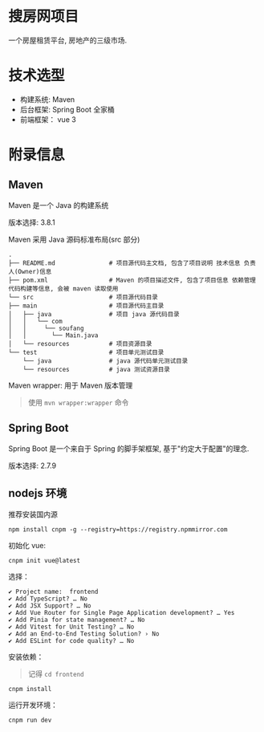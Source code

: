 # 搜房网项目

一个房屋租赁平台, 房地产的三级市场.

# 技术选型

* 构建系统: Maven
* 后台框架: Spring Boot 全家桶
* 前端框架： vue 3


# 附录信息

## Maven

Maven 是一个 Java 的构建系统

版本选择: 3.8.1

Maven 采用 Java 源码标准布局(src 部分)

```
.
├── README.md               # 项目源代码主文档, 包含了项目说明 技术信息 负责人(Owner)信息
├── pom.xml                 # Maven 的项目描述文件, 包含了项目信息 依赖管理 代码构建等信息, 会被 maven 读取使用
└── src                     # 项目源代码目录
├── main                    # 项目源代码主目录
│   ├── java                # 项目 java 源代码目录
│   │   └── com
│   │     └── soufang
│   │       └── Main.java
│   └── resources           # 项目资源目录
└── test                    # 项目单元测试目录
    └── java                # java 源代码单元测试目录 
    └── resources           # java 测试资源目录
```

Maven wrapper: 用于 Maven 版本管理
> 使用 `mvn wrapper:wrapper` 命令

## Spring Boot

Spring Boot 是一个来自于 Spring 的脚手架框架, 基于"约定大于配置"的理念.

版本选择: 2.7.9

## nodejs 环境

推荐安装国内源

```shell
npm install cnpm -g --registry=https://registry.npmmirror.com
```

初始化 vue:

```shell
cnpm init vue@latest
```

选择：
```
✔ Project name:  frontend
✔ Add TypeScript? … No
✔ Add JSX Support? … No
✔ Add Vue Router for Single Page Application development? … Yes
✔ Add Pinia for state management? … No
✔ Add Vitest for Unit Testing? … No
✔ Add an End-to-End Testing Solution? › No
✔ Add ESLint for code quality? … No
```

安装依赖：
> 记得 `cd frontend`

```shell
cnpm install
```

运行开发环境：

```shell
cnpm run dev
```